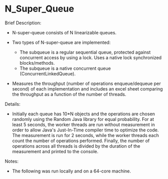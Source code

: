 N_Super_Queue
=============

Brief Description: 
- N-super-queue consists of N linearizable queues. 

- Two types of N-super-queue are implemented:
  - The subqueue is a regular sequential queue, protected against concurrent access by using a lock. Uses a native lock     synchronized blocks/methods.
  - The subqueue is a native concurrent queue (ConcurrentLinkedQueue).

- Measures the throughput (number of operations enqueue/dequeue per second) of each implementation and includes an excel sheet comparing the throughput as a function of the number of threads. 

Details:
- Initially each queue has 10*N objects and the operations are chosen randomly using the Random Java library for equal probability. For at least 5 seconds, the worker threads are run without measurement in order to allow Java's Just-In-Time compiler time to optimize the code. The measurement is run for 2 seconds, while the worker threads each count the number of operations performed. Finally, the number of operations across all threads is divided by the duration of the measurement and printed to the console.

Notes:
- The following was run locally and on a 64-core machine.

